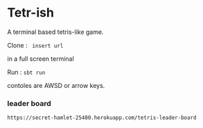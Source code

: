 # Tetr-ish

A terminal based tetris-like game.

Clone : ` insert url`

in a full screen terminal 

Run : `sbt run`

contoles are AWSD or arrow keys.

### leader board

` https://secret-hamlet-25480.herokuapp.com/tetris-leader-board `
